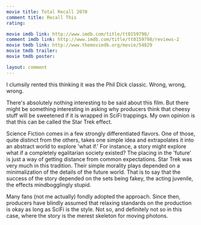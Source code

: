 ```yaml
---
movie title: Total Recall 2070
comment title: Recall This
rating: 

movie imdb link: http://www.imdb.com/title/tt0159798/
comment imdb link: http://www.imdb.com/title/tt0159798/reviews-2
movie tmdb link: http://www.themoviedb.org/movie/54829
movie tmdb trailer: 
movie tmdb poster: 

layout: comment
---
```


I clumsily rented this thinking it was the Phil Dick classic. Wrong, wrong, wrong.

There's absolutely nothing interesting to be said about this film. But there might be something interesting in asking why producers think that cheesy stuff will be sweetened if it is wrapped in SciFi trappings. My own opinion is that this can be called the Star Trek effect.

Science Fiction comes in a few strongly differentiated flavors. One of those, quite distinct from the others, takes one simple idea and extrapolates it into an abstract world to explore 'what if.' For instance, a story might explore what if a completely egalitarian society existed? The placing in the 'future' is just a way of getting distance from common expectations. Star Trek was very much in this tradition. Their simple morality plays depended on a minimalization of the details of the future world. That is to say that the success of the story depended on the sets being fakey, the acting juvenile, the effects mindbogglingly stupid.

Many fans (not me actually) fondly adopted the approach. Since then, producers have blindly assumed that relaxing standards on the production is okay as long as SciFi is the style. Not so, and definitely not so in this case, where the story is the merest skeleton for moving photons.